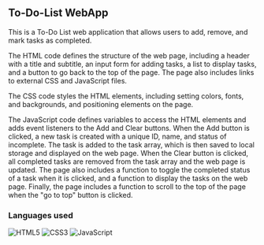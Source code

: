 ## To-Do-List WebApp
This is a To-Do List web application that allows users to add, remove, and mark tasks as completed.

The HTML code defines the structure of the web page, including a header with a title and subtitle, an input form for adding tasks, a list to display tasks, and a button to go back to the top of the page. The page also includes links to external CSS and JavaScript files.

The CSS code styles the HTML elements, including setting colors, fonts, and backgrounds, and positioning elements on the page.

The JavaScript code defines variables to access the HTML elements and adds event listeners to the Add and Clear buttons. When the Add button is clicked, a new task is created with a unique ID, name, and status of incomplete. The task is added to the task array, which is then saved to local storage and displayed on the web page. When the Clear button is clicked, all completed tasks are removed from the task array and the web page is updated. The page also includes a function to toggle the completed status of a task when it is clicked, and a function to display the tasks on the web page. Finally, the page includes a function to scroll to the top of the page when the "go to top" button is clicked.

### Languages used
![HTML5](https://img.shields.io/badge/html5-%23E34F26.svg?style=for-the-badge&logo=html5&logoColor=white)
![CSS3](https://img.shields.io/badge/css3-%231572B6.svg?style=for-the-badge&logo=css3&logoColor=white)
![JavaScript](https://img.shields.io/badge/javascript-%23323330.svg?style=for-the-badge&logo=javascript&logoColor=%23F7DF1E)
